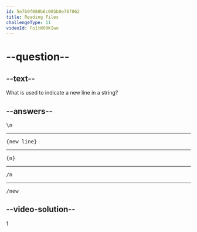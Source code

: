 ```yaml
---
id: 5e7b9f080b6c005b0e76f062
title: Reading Files
challengeType: 11
videoId: Fo1tW09KIwo
---
```


# --question--

## --text--

What is used to indicate a new line in a string?

## --answers--

<pre>\n</pre>

---

<pre>{new_line}</pre>

---

<pre>{n}</pre>

---

<pre>/n</pre>

---

<pre>/new</pre>

## --video-solution--

1
